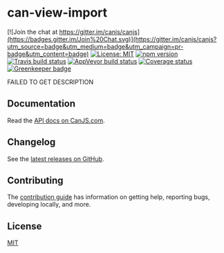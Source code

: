# can-view-import

[![Join the chat at https://gitter.im/canjs/canjs](https://badges.gitter.im/Join%20Chat.svg)](https://gitter.im/canjs/canjs?utm_source=badge&utm_medium=badge&utm_campaign=pr-badge&utm_content=badge)
[![License: MIT](https://img.shields.io/badge/license-MIT-blue.svg)](https://github.com/canjs/can-view-import/blob/master/LICENSE.md)
[![npm version](https://badge.fury.io/js/can-view-import.svg)](https://www.npmjs.com/package/can-view-import)
[![Travis build status](https://travis-ci.org/canjs/can-view-import.svg?branch=master)](https://travis-ci.org/canjs/can-view-import)
[![AppVeyor build status](https://ci.appveyor.com/api/projects/status/github/canjs/can-view-import?branch=master&svg=true)](https://ci.appveyor.com/project/matthewp/can-view-import)
[![Coverage status](https://coveralls.io/repos/github/canjs/can-view-import/badge.svg?branch=master)](https://coveralls.io/github/canjs/can-view-import?branch=master)
[![Greenkeeper badge](https://badges.greenkeeper.io/canjs/can-view-import.svg)](https://greenkeeper.io/)

FAILED TO GET DESCRIPTION

## Documentation

Read the [API docs on CanJS.com](https://canjs.com/doc/can-view-import.html).

## Changelog

See the [latest releases on GitHub](https://github.com/canjs/can-view-import/releases).

## Contributing

The [contribution guide](https://github.com/canjs/can-view-import/blob/master/CONTRIBUTING.md) has information on getting help, reporting bugs, developing locally, and more.

## License

[MIT](https://github.com/canjs/can-view-import/blob/master/LICENSE.md)

